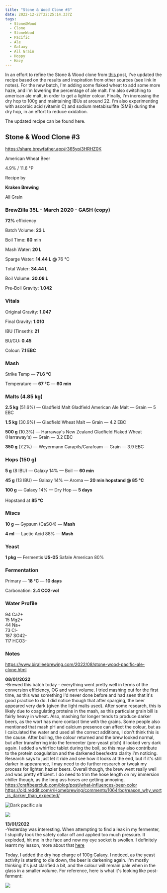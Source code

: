 ```yaml
---
title: "Stone & Wood Clone #3"
date: 2022-12-27T22:25:14.337Z
tags:
  - Stone&Wood
  - Clone
  - StoneWood
  - Pacific
  - Ale
  - Galaxy
  - All Grain
  - Hoppy
  - Hazy
---
```

I﻿n an effort to refine the Stone & Wood clone from [this ](https://krakenbrewing.netlify.app/post/2021-02-25-stone-wood-clone-2/)post, I've updated the recipe based on the results and inspiration from other sources (see link in notes). For the new batch, I'm adding some flaked wheat to add some more haze, and i'm lowering the percentage of ale malt. I'm also switching to american ale malt, in order to get a lighter colour. Finally, I'm increasing the dry hop to 100g and maintaining IBUs at around 22. I'm also experimenting with ascorbic acid (vitamin C) and sodium metabisulfite (SMB) during the dry hop, in an effort to reduce oxidation.

The updated recipe can be found here.

<!--StartFragment-->

## **Stone & Wood Clone #3**

<https://share.brewfather.app/r365ypi3HRHZ0K>

American Wheat Beer

4.9% / 11.6 °P

Recipe by

**Kraken Brewing**

All Grain

### **BrewZilla 35L - March 2020 - GASH (copy)**

**72%** efficiency

Batch Volume: **23 L**

Boil Time: **60** min

Mash Water: **20 L**

Sparge Water: **14.44 L** **@** 76 °C

Total Water: **34.44 L**

Boil Volume: **30.08 L**

Pre-Boil Gravity: **1.042**

### Vitals

Original Gravity: **1.047**

Final Gravity: **1.010**

IBU (Tinseth): **21**

BU/GU: **0.45**

Colour: **7.1 EBC** 

### Mash

Strike Temp — **71.6 °C**

Temperature — **67 °C** — **60 min**

### Malts **(4.85 kg)**

**2.5 kg** (51.6%) — Gladfield Malt Gladfield American Ale Malt — Grain — 5 EBC

**1.5 kg** (30.9%) — Gladfield Wheat Malt — Grain — 4.2 EBC

**500 g** (10.3%) — Harraway's New Zealand Gladfield Flaked Wheat (Harraway's) — Grain — 3.2 EBC

**350 g** (7.2%) — Weyermann Carapils/Carafoam — Grain — 3.9 EBC

### Hops **(150 g)**

**5 g** (8 IBU) — Galaxy 14% — Boil — **60 min**

**45 g** (13 IBU) — Galaxy 14% — Aroma — **20 min hopstand @ 85 °C**

**100 g** — Galaxy 14% — Dry Hop — **5 days**\
\
Hopstand at **85 °C**

### Miscs

**10 g** — Gypsum (CaSO4) — **Mash**

**4 ml** — Lactic Acid 88% — **Mash**

### Yeast

**1 pkg** — Fermentis **US-05** Safale American 80%

### Fermentation

Primary — **18 °C** — **10 days**

Carbonation: **2.4 CO2-vol**

### Water Profile

94 Ca2+\
15 Mg2+\
44 Na+\
73 Cl-\
187 SO42-\
117 HCO3-

<!--EndFragment-->

### Notes

<https://www.biralleebrewing.com/2022/08/stone-wood-pacific-ale-clone.html>

**0﻿8/01/2022**\
-﻿Brewed this batch today - everything went pretty well in terms of the conversion efficiency, OG and wort volume. I tried mashing out for the first time, as this was something I'd never done before and had seen that it's good practice to do. I did notice though that after sparging, the beer appeared very dark (given the light malts used). After some research, this is likely due to coagulating proteins in the mash, as this particular grain bill is fairly heavy in wheat. A﻿lso, mashing for longer tends to produce darker beers, as the wort has more contact time with the grains. Some people also mentioned that mash pH and calcium presence can affect the colour, but as I calculated the water and used all the correct additions, I don't think this is the cause.  After boiling, the colour returned and the brew looked normal, but after transferring into the fermenter (pre-yeast pitch) it looked very dark again. I added a whirfloc tablet during the boil, so this may also contribute to the protein coagulation and the darkened beer/extra clarity i'm noticing. Research says to just let it ride and see how it looks at the end, but if it's still darker in appearance, I may need to do further research or tweak my process for lighter, hazier beers. Overall though, the brew went really well and was pretty efficient. I do need to trim the hose length on my immersion chiller though, as the long ass hoses are getting annoying.\
<https://craftbeerclub.com/blog/post/what-influences-beer-color>\
<https://old.reddit.com/r/Homebrewing/comments/1064rbg/reason_why_wort_is_darker_than_expected/>

![Dark pacific ale](/img/zk55jwx.jpeg "Dark pacific ale")

![](/img/20230110_064513.jpg)



**1﻿3/01/2022**\
-Yesterday was interesting. When attempting to find a leak in my fermenter, I stupidly took the safety collar off and applied too much pressure. It exploded, hit me in the face and now my eye socket is swollen. I definitely learnt my lesson, more about that [here](https://krakenbrewing.netlify.app/post/2023-01-12-valuable-life-lesson-learned-on-using-pressurised-fermenters/)

T﻿oday, I added the dry hop charge of 100g Galaxy. I noticed, as the yeast activity is starting to die down, the beer is darkening again. I'm mostly thinking it's just clarified a bit, and the colour will remain pale when in the glass in a smaller volume. For reference, here is what it's looking like post-ferment:

![](/img/325273111_1830171490669729_1470237824637573110_n.jpg)